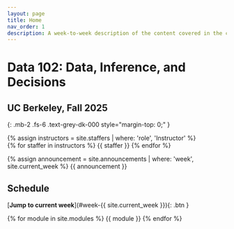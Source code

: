 ```yaml
---
layout: page
title: Home
nav_order: 1
description: A week-to-week description of the content covered in the course.
---
```


# Data 102: Data, Inference, and Decisions

## UC Berkeley, Fall 2025 
{: .mb-2 .fs-6 .text-grey-dk-000 style="margin-top: 0;"  }

<div>
{% assign instructors = site.staffers | where: 'role', 'Instructor' %}
  <div class="role">
    {% for staffer in instructors %}
    {{ staffer }}
    {% endfor %}
  </div>
</div>

{% assign announcement = site.announcements | where: 'week', site.current_week %}
{{ announcement }}


## Schedule
[**Jump to current week**](#week-{{ site.current_week }}){: .btn }

{% for module in site.modules %}
{{ module }}
{% endfor %}